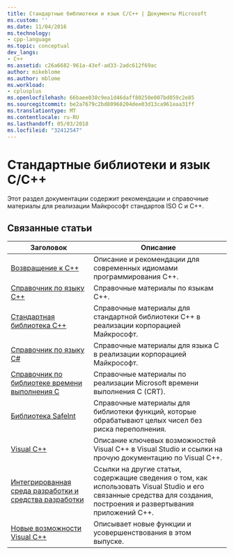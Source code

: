 ```yaml
---
title: Стандартные библиотеки и язык C/C++ | Документы Microsoft
ms.custom: ''
ms.date: 11/04/2016
ms.technology:
- cpp-language
ms.topic: conceptual
dev_langs:
- C++
ms.assetid: c26a6682-961a-43ef-ad33-2adc612f69ac
author: mikeblome
ms.author: mblome
ms.workload:
- cplusplus
ms.openlocfilehash: 66baee038c9ea1d46daff80250e007bd059c2e85
ms.sourcegitcommit: be2a7679c2bd80968204dee03d13ca961eaa31ff
ms.translationtype: MT
ms.contentlocale: ru-RU
ms.lasthandoff: 05/03/2018
ms.locfileid: "32412547"
---
```

# <a name="cc-language-and-standard-libraries"></a>Стандартные библиотеки и язык C/C++
Этот раздел документации содержит рекомендации и справочные материалы для реализации Майкрософт стандартов ISO C и C++.  
  
## <a name="related-articles"></a>Связанные статьи  
  
|Заголовок|Описание|  
|-----------|-----------------|  
|[Возвращение к C++](../cpp/welcome-back-to-cpp-modern-cpp.md)|Описание и рекомендации для современных идиомами программирования C++.|  
|[Справочник по языку C++](../cpp/cpp-language-reference.md)|Справочные материалы по языкам C++.|  
|[Стандартная библиотека C++](../standard-library/cpp-standard-library-reference.md)|Справочные материалы для стандартной библиотеки C++ в реализации корпорацией Майкрософт.|  
|[Справочник по языку C#](../c-language/c-language-reference.md)|Справочные материалы для языка C в реализации корпорацией Майкрософт.|
|[Справочник по библиотеке времени выполнения C](../c-runtime-library/c-run-time-library-reference.md)|Справочные материалы по реализации Microsoft времени выполнения C (CRT).|
|[Библиотека SafeInt](../windows/safeint-library.md)|Справочные материалы для библиотеки функций, которые обрабатывают целых чисел без риска переполнения.|  
|[Visual C++](../visual-cpp-in-visual-studio.md)|Описание ключевых возможностей Visual C++ в Visual Studio и ссылки на прочую документацию по Visual C++.|  
|[Интегрированная среда разработки и средства разработки](../ide/ide-and-tools-for-visual-cpp-development.md)|Ссылки на другие статьи, содержащие сведения о том, как использовать Visual Studio и его связанные средства для создания, построения и развертывания приложений C++.|  
|[Новые возможности Visual C++](../what-s-new-for-visual-cpp-in-visual-studio.md)|Описывает новые функции и усовершенствования в этом выпуске.|